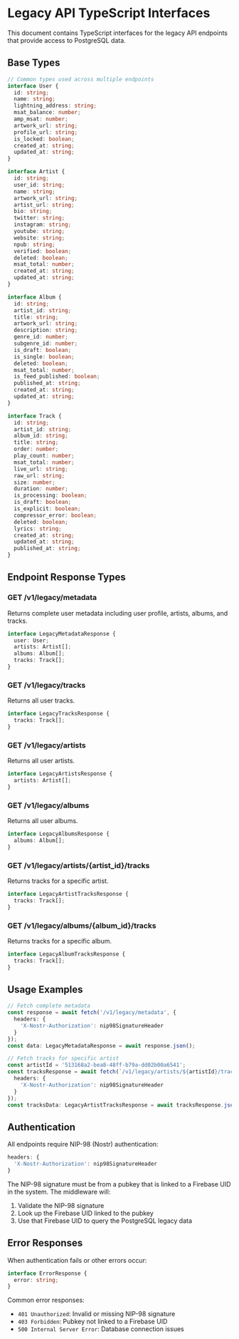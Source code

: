 # Legacy API TypeScript Interfaces

This document contains TypeScript interfaces for the legacy API endpoints that provide access to PostgreSQL data.

## Base Types

```typescript
// Common types used across multiple endpoints
interface User {
  id: string;
  name: string;
  lightning_address: string;
  msat_balance: number;
  amp_msat: number;
  artwork_url: string;
  profile_url: string;
  is_locked: boolean;
  created_at: string;
  updated_at: string;
}

interface Artist {
  id: string;
  user_id: string;
  name: string;
  artwork_url: string;
  artist_url: string;
  bio: string;
  twitter: string;
  instagram: string;
  youtube: string;
  website: string;
  npub: string;
  verified: boolean;
  deleted: boolean;
  msat_total: number;
  created_at: string;
  updated_at: string;
}

interface Album {
  id: string;
  artist_id: string;
  title: string;
  artwork_url: string;
  description: string;
  genre_id: number;
  subgenre_id: number;
  is_draft: boolean;
  is_single: boolean;
  deleted: boolean;
  msat_total: number;
  is_feed_published: boolean;
  published_at: string;
  created_at: string;
  updated_at: string;
}

interface Track {
  id: string;
  artist_id: string;
  album_id: string;
  title: string;
  order: number;
  play_count: number;
  msat_total: number;
  live_url: string;
  raw_url: string;
  size: number;
  duration: number;
  is_processing: boolean;
  is_draft: boolean;
  is_explicit: boolean;
  compressor_error: boolean;
  deleted: boolean;
  lyrics: string;
  created_at: string;
  updated_at: string;
  published_at: string;
}
```

## Endpoint Response Types

### GET /v1/legacy/metadata

Returns complete user metadata including user profile, artists, albums, and tracks.

```typescript
interface LegacyMetadataResponse {
  user: User;
  artists: Artist[];
  albums: Album[];
  tracks: Track[];
}
```

### GET /v1/legacy/tracks

Returns all user tracks.

```typescript
interface LegacyTracksResponse {
  tracks: Track[];
}
```

### GET /v1/legacy/artists

Returns all user artists.

```typescript
interface LegacyArtistsResponse {
  artists: Artist[];
}
```

### GET /v1/legacy/albums

Returns all user albums.

```typescript
interface LegacyAlbumsResponse {
  albums: Album[];
}
```

### GET /v1/legacy/artists/{artist_id}/tracks

Returns tracks for a specific artist.

```typescript
interface LegacyArtistTracksResponse {
  tracks: Track[];
}
```

### GET /v1/legacy/albums/{album_id}/tracks

Returns tracks for a specific album.

```typescript
interface LegacyAlbumTracksResponse {
  tracks: Track[];
}
```

## Usage Examples

```typescript
// Fetch complete metadata
const response = await fetch('/v1/legacy/metadata', {
  headers: {
    'X-Nostr-Authorization': nip98SignatureHeader
  }
});
const data: LegacyMetadataResponse = await response.json();

// Fetch tracks for specific artist
const artistId = '513168a2-bea8-48ff-b79a-dd02b00a6541';
const tracksResponse = await fetch(`/v1/legacy/artists/${artistId}/tracks`, {
  headers: {
    'X-Nostr-Authorization': nip98SignatureHeader
  }
});
const tracksData: LegacyArtistTracksResponse = await tracksResponse.json();
```

## Authentication

All endpoints require NIP-98 (Nostr) authentication:

```typescript
headers: {
  'X-Nostr-Authorization': nip98SignatureHeader
}
```

The NIP-98 signature must be from a pubkey that is linked to a Firebase UID in the system. The middleware will:
1. Validate the NIP-98 signature
2. Look up the Firebase UID linked to the pubkey 
3. Use that Firebase UID to query the PostgreSQL legacy data

## Error Responses

When authentication fails or other errors occur:

```typescript
interface ErrorResponse {
  error: string;
}
```

Common error responses:
- `401 Unauthorized`: Invalid or missing NIP-98 signature
- `403 Forbidden`: Pubkey not linked to a Firebase UID
- `500 Internal Server Error`: Database connection issues